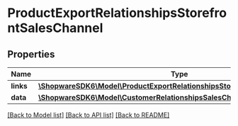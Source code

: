 # ProductExportRelationshipsStorefrontSalesChannel

## Properties
Name | Type | Description | Notes
------------ | ------------- | ------------- | -------------
**links** | [**\ShopwareSDK6\Model\ProductExportRelationshipsStorefrontSalesChannelLinks**](ProductExportRelationshipsStorefrontSalesChannelLinks.md) |  | [optional] 
**data** | [**\ShopwareSDK6\Model\CustomerRelationshipsSalesChannelData**](CustomerRelationshipsSalesChannelData.md) |  | [optional] 

[[Back to Model list]](../../README.md#documentation-for-models) [[Back to API list]](../../README.md#documentation-for-api-endpoints) [[Back to README]](../../README.md)

